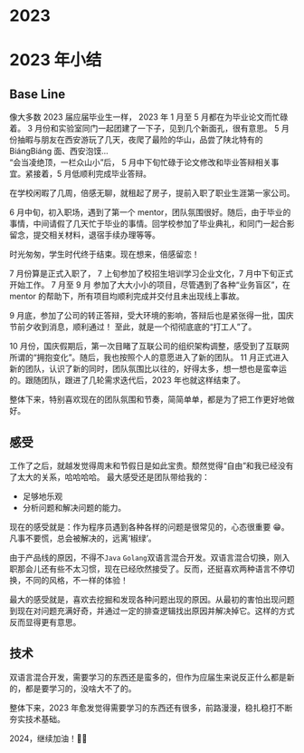 # 2023


<!--more-->

# 2023 年小结

## Base Line

像大多数 2023 届应届毕业生一样，
2023 年 1 月至 5 月都在为毕业论文而忙碌着。
3 月份和实验室同门一起团建了一下子，见到几个新面孔，很有意思。
5 月份抽暇与朋友在西安游玩了几天，夜爬了最险的华山，品尝了陕北特有的 BiángBiáng 面、西安泡馍...  
“会当凌绝顶，一栏众山小”后， 5 月中下旬忙碌于论文修改和毕业答辩相关事宜。紧接着，5 月低顺利完成毕业答辩。

在学校闲暇了几周，倍感无聊，就租起了房子，提前入职了职业生涯第一家公司。

6 月中旬，初入职场，遇到了第一个 mentor，团队氛围很好。随后，由于毕业的事情，中间请假了几天忙于毕业的事情。回学校参加了毕业典礼，和同门一起合影留念，提交相关材料，退宿手续办理等等。

时光匆匆，学生时代终于结束。现在想来，倍感留恋！

7 月份算是正式入职了， 7 上旬参加了校招生培训学习企业文化，7 月中下旬正式开始工作。
7 月至 9 月 参加了大大小小的项目，尽管遇到了各种“业务盲区”，在 mentor 的帮助下，所有项目均顺利完成并交付且未出现线上事故。

9 月底，参加了公司的转正答辩，受大环境的影响，答辩后也是紧张得一批，国庆节前夕收到消息，顺利通过！ 至此，就是一个彻彻底底的“打工人”了。

10 月份，国庆假期后，第一次目睹了互联公司的组织架构调整，感受到了互联网所谓的“拥抱变化”。随后，我也按照个人的意愿进入了新的团队。
11 月正式进入新的团队，认识了新的同时，团队氛围比以往的，好得太多，想一想也是蛮幸运的。跟随团队，跟进了几轮需求迭代后，2023 年也就这样结束了。

整体下来，特别喜欢现在的团队氛围和节奏，简简单单，都是为了把工作更好地做好。

## 感受

工作了之后，就越发觉得周末和节假日是如此宝贵。颓然觉得“自由”和我已经没有了太大的关系，哈哈哈哈。
最大感受还是团队带给我的：

- 足够地乐观
- 分析问题和解决问题的能力。

现在的感受就是：作为程序员遇到各种各样的问题是很常见的，心态很重要 😁。凡事不要慌，总会被解决的，远离‘椒绿’。

由于产品线的原因，不得不`Java` `Golang`双语言混合开发。双语言混合切换，刚入职那会儿还有些不太习惯，现在已经欣然接受了。反而，还挺喜欢两种语言不停切换，不同的风格，不一样的体验！

最大的感受就是，喜欢去挖掘和发现各种问题出现的原因。从最初的害怕出现问题到现在对问题充满好奇，并通过一定的排查逻辑找出原因并解决掉它。这样的方式反而显得更有意思。

## 技术

双语言混合开发，需要学习的东西还是蛮多的，但作为应届生来说反正什么都是新的，都是要学习的，没啥大不了的。

整体下来，2023 年愈发觉得需要学习的东西还有很多，前路漫漫，稳扎稳打不断夯实技术基础。

2024，继续加油！💪🏻

